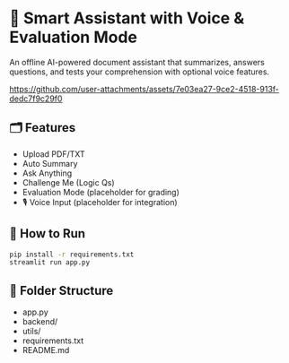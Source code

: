 # 🧠 Smart Assistant with Voice & Evaluation Mode

An offline AI-powered document assistant that summarizes, answers questions, and tests your comprehension with optional voice features.


https://github.com/user-attachments/assets/7e03ea27-9ce2-4518-913f-dedc7f9c29f0


## 🗂 Features
- Upload PDF/TXT
- Auto Summary
- Ask Anything
- Challenge Me (Logic Qs)
- Evaluation Mode (placeholder for grading)
- 🎙️ Voice Input (placeholder for integration)

## 🚀 How to Run

```bash
pip install -r requirements.txt
streamlit run app.py
```

## 📁 Folder Structure

- app.py
- backend/
- utils/
- requirements.txt
- README.md
